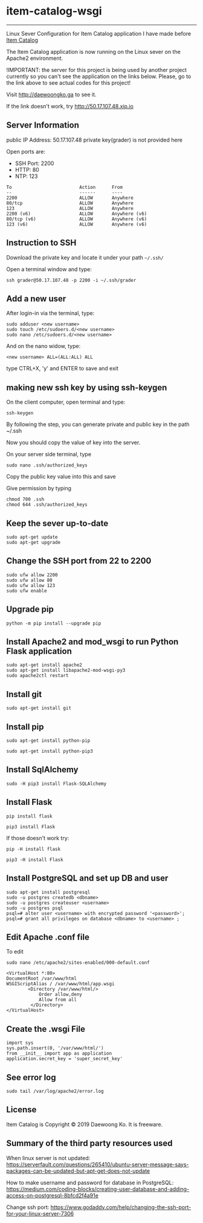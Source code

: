 # item-catalog-wsgi
-------------------
Linux Sever Configuration for Item Catalog application I have made before [Item Catalog](https://github.com/kodw0402/item-catalog)

The Item Catalog application is now running on the Linux sever on the Apache2 environment.

!IMPORTANT: the server for this project is being used by another project currently so you can't see the application on the links below. Please, go to the link above to see actual codes for this project!

Visit http://daewoongko.ga to see it.

If the link doesn't work, try http://50.17.107.48.xip.io


Server Information
------------------
public IP Address: 50.17.107.48
private key(grader) is not provided here

Open ports are:
* SSH Port: 2200
* HTTP: 80
* NTP: 123
```
To                         Action      From
--                         ------      ----
2200                       ALLOW       Anywhere
80/tcp                     ALLOW       Anywhere
123                        ALLOW       Anywhere
2200 (v6)                  ALLOW       Anywhere (v6)
80/tcp (v6)                ALLOW       Anywhere (v6)
123 (v6)                   ALLOW       Anywhere (v6)
```

Instruction to SSH
------------------
Download the private key and locate it under your path `~/.ssh/`

Open a terminal window and type:
```shell
ssh grader@50.17.107.48 -p 2200 -i ~/.ssh/grader
```

Add a new user
--------------
After login-in via the terminal, type:
```shell
sudo adduser <new username>
sudo touch /etc/sudoers.d/<new username>
sudo nano /etc/sudoers.d/<new username>
```
And on the nano widow, type:
```shell
<new username> ALL=(ALL:ALL) ALL
```
type CTRL+X, 'y' and ENTER to save and exit

making new ssh key by using ssh-keygen
--------------------------------------
On the client computer, open terminal and type:
```shell
ssh-keygen
```
By following the step, you can generate private and public key in the path ~/.ssh

Now you should copy the value of key into the server.

On your server side terminal, type
```shell
sudo nano .ssh/authorized_keys
```
Copy the public key value into this and save

Give permission by typing
```shell
chmod 700 .ssh
chmod 644 .ssh/authorized_keys
```

Keep the sever up-to-date
-------------------------
```shell
sudo apt-get update
sudo apt-get upgrade
```

Change the SSH port from 22 to 2200
-----------------------------------
```shell
sudo ufw allow 2200
sudo ufw allow 80
sudo ufw allow 123
sudo ufw enable
```
Upgrade pip
-----------
```shell
python -m pip install --upgrade pip
```

Install Apache2 and mod_wsgi to run Python Flask application
------------------------------------------------------------

```shell
sudo apt-get install apache2
sudo apt-get install libapache2-mod-wsgi-py3
sudo apache2ctl restart
```

Install git
-----------
```shell
sudo apt-get install git
```
Install pip
-----------
```shell
sudo apt-get install python-pip
```
```shell
sudo apt-get install python-pip3
```
Install SqlAlchemy
------------------
```shell
sudo -H pip3 install Flask-SQLAlchemy
````

Install Flask
-------------
```shell
pip install flask
```
```shell
pip3 install Flask
```
If those doesn't work try:
```shell
pip -H install flask
```
```shell
pip3 -H install Flask
```
Install PostgreSQL and set up DB and user
----------------------------------
```shell
sudo apt-get install postgresql
sudo -u postgres createdb <dbname>
sudo -u postgres createuser <username>
sudo -u postgres psql
psql=# alter user <username> with encrypted password '<password>';
psql=# grant all privileges on database <dbname> to <username> ;
```

Edit Apache .conf file
----------------------
To edit
```shell
sudo nano /etc/apache2/sites-enabled/000-default.conf
```

```
<VirtualHost *:80>
DocumentRoot /var/www/html
WSGIScriptAlias / /var/www/html/app.wsgi
        <Directory /var/www/html/>
            Order allow,deny
            Allow from all
         </Directory>
</VirtualHost>

```
Create the .wsgi File
---------------------
```
import sys
sys.path.insert(0, '/var/www/html/')
from __init__ import app as application
application.secret_key = 'super_secret_key'
```

See error log
-------------
```shell
sudo tail /var/log/apache2/error.log
```

License
-------
Item Catalog is Copyright © 2019 Daewoong Ko.
It is freeware.

Summary of the third party resources used
-----------------------------------------
When linux server is not updated: https://serverfault.com/questions/265410/ubuntu-server-message-says-packages-can-be-updated-but-apt-get-does-not-update

How to make username and password for database in PostgreSQL: https://medium.com/coding-blocks/creating-user-database-and-adding-access-on-postgresql-8bfcd2f4a91e

Change ssh port: https://www.godaddy.com/help/changing-the-ssh-port-for-your-linux-server-7306
